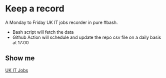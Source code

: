 # Keep a record

A Monday to Friday UK IT jobs recorder in pure #bash.

- Bash script will fetch the data
- Github Action will schedule and update the repo csv file on a daily basis at 17:00

## Show me

[UK IT Jobs](https://github.com/J0hn-B/bash_scraper/blob/master/data.csv)
